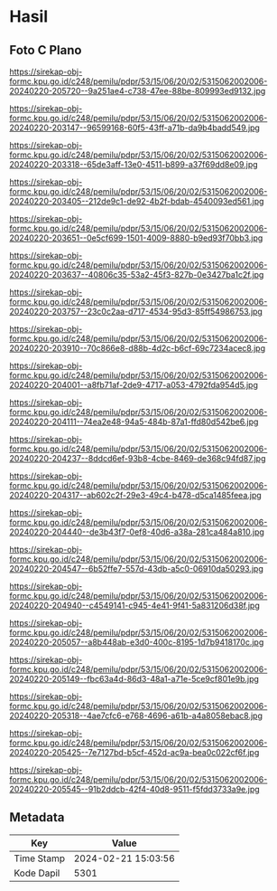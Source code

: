 # Hasil

## Foto C Plano

https://sirekap-obj-formc.kpu.go.id/c248/pemilu/pdpr/53/15/06/20/02/5315062002006-20240220-205720--9a251ae4-c738-47ee-88be-809993ed9132.jpg

https://sirekap-obj-formc.kpu.go.id/c248/pemilu/pdpr/53/15/06/20/02/5315062002006-20240220-203147--96599168-60f5-43ff-a71b-da9b4badd549.jpg

https://sirekap-obj-formc.kpu.go.id/c248/pemilu/pdpr/53/15/06/20/02/5315062002006-20240220-203318--65de3aff-13e0-4511-b899-a37f69dd8e09.jpg

https://sirekap-obj-formc.kpu.go.id/c248/pemilu/pdpr/53/15/06/20/02/5315062002006-20240220-203405--212de9c1-de92-4b2f-bdab-4540093ed561.jpg

https://sirekap-obj-formc.kpu.go.id/c248/pemilu/pdpr/53/15/06/20/02/5315062002006-20240220-203651--0e5cf699-1501-4009-8880-b9ed93f70bb3.jpg

https://sirekap-obj-formc.kpu.go.id/c248/pemilu/pdpr/53/15/06/20/02/5315062002006-20240220-203637--40806c35-53a2-45f3-827b-0e3427ba1c2f.jpg

https://sirekap-obj-formc.kpu.go.id/c248/pemilu/pdpr/53/15/06/20/02/5315062002006-20240220-203757--23c0c2aa-d717-4534-95d3-85ff54986753.jpg

https://sirekap-obj-formc.kpu.go.id/c248/pemilu/pdpr/53/15/06/20/02/5315062002006-20240220-203910--70c866e8-d88b-4d2c-b6cf-69c7234acec8.jpg

https://sirekap-obj-formc.kpu.go.id/c248/pemilu/pdpr/53/15/06/20/02/5315062002006-20240220-204001--a8fb71af-2de9-4717-a053-4792fda954d5.jpg

https://sirekap-obj-formc.kpu.go.id/c248/pemilu/pdpr/53/15/06/20/02/5315062002006-20240220-204111--74ea2e48-94a5-484b-87a1-ffd80d542be6.jpg

https://sirekap-obj-formc.kpu.go.id/c248/pemilu/pdpr/53/15/06/20/02/5315062002006-20240220-204237--8ddcd6ef-93b8-4cbe-8469-de368c94fd87.jpg

https://sirekap-obj-formc.kpu.go.id/c248/pemilu/pdpr/53/15/06/20/02/5315062002006-20240220-204317--ab602c2f-29e3-49c4-b478-d5ca1485feea.jpg

https://sirekap-obj-formc.kpu.go.id/c248/pemilu/pdpr/53/15/06/20/02/5315062002006-20240220-204440--de3b43f7-0ef8-40d6-a38a-281ca484a810.jpg

https://sirekap-obj-formc.kpu.go.id/c248/pemilu/pdpr/53/15/06/20/02/5315062002006-20240220-204547--6b52ffe7-557d-43db-a5c0-06910da50293.jpg

https://sirekap-obj-formc.kpu.go.id/c248/pemilu/pdpr/53/15/06/20/02/5315062002006-20240220-204940--c4549141-c945-4e41-9f41-5a831206d38f.jpg

https://sirekap-obj-formc.kpu.go.id/c248/pemilu/pdpr/53/15/06/20/02/5315062002006-20240220-205057--a8b448ab-e3d0-400c-8195-1d7b9418170c.jpg

https://sirekap-obj-formc.kpu.go.id/c248/pemilu/pdpr/53/15/06/20/02/5315062002006-20240220-205149--fbc63a4d-86d3-48a1-a71e-5ce9cf801e9b.jpg

https://sirekap-obj-formc.kpu.go.id/c248/pemilu/pdpr/53/15/06/20/02/5315062002006-20240220-205318--4ae7cfc6-e768-4696-a61b-a4a8058ebac8.jpg

https://sirekap-obj-formc.kpu.go.id/c248/pemilu/pdpr/53/15/06/20/02/5315062002006-20240220-205425--7e7127bd-b5cf-452d-ac9a-bea0c022cf6f.jpg

https://sirekap-obj-formc.kpu.go.id/c248/pemilu/pdpr/53/15/06/20/02/5315062002006-20240220-205545--91b2ddcb-42f4-40d8-9511-f5fdd3733a9e.jpg


## Metadata

| Key        | Value               |
| ---------- | ------------------- |
| Time Stamp | 2024-02-21 15:03:56 |
| Kode Dapil | 5301                |



